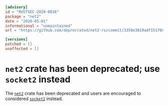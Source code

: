 ```toml
[advisory]
id = "RUSTSEC-2020-0016"
package = "net2"
date = "2020-05-01"
informational = "unmaintained"
url = "https://github.com/deprecrated/net2-rs/commit/3350e3819adf151709047e93f25583a5df681091"

[versions]
patched = []
unaffected = []
```

# `net2` crate has been deprecated; use `socket2` instead

The [`net2`](https://crates.io/crates/net2) crate has been deprecated
and users are encouraged to considered [`socket2`](https://crates.io/crates/socket2) instead.
